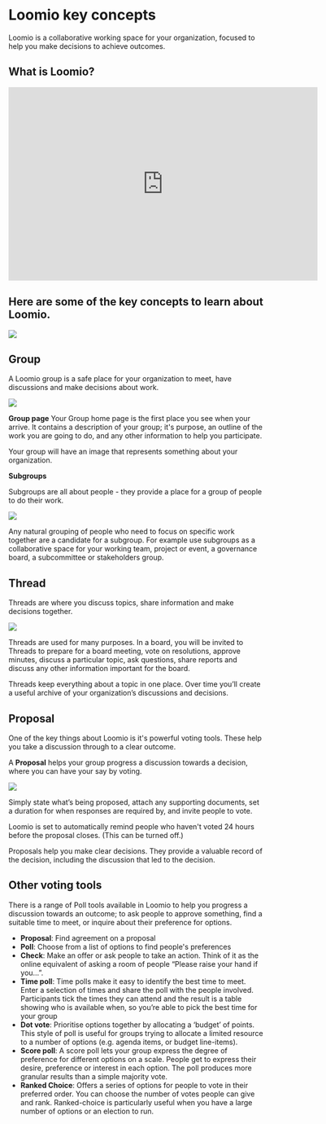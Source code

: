 # Loomio key concepts

Loomio is a collaborative working space for your organization, focused to help you make decisions to achieve outcomes.

## What is Loomio?
<div class="iframe-container">
<iframe width="608" height="380" src="https://www.youtube.com/embed/Zlzuqsunpxc" title="YouTube video player" frameborder="0" allow="accelerometer; autoplay; clipboard-write; encrypted-media; gyroscope; picture-in-picture" allowfullscreen></iframe>
</div>

## Here are some of the key concepts to learn about Loomio.

![](key-concept.png)

## Group

A Loomio group is a safe place for your organization to meet, have discussions and make decisions about work.

![](Groups.png#width-50)

**Group page**
Your Group home page is the first place you see when your arrive. It contains a description of your group; it's purpose, an outline of the work you are going to do, and any other information to help you participate.

Your group will have an image that represents something about your organization.

**Subgroups**

Subgroups are all about people - they provide a place for a group of people to do their work. 

![](subgroups.png)

Any natural grouping of people who need to focus on specific work together are a candidate for a subgroup. For example use subgroups as a collaborative space for your working team, project or event, a governance board, a subcommittee or stakeholders group.

## Thread

Threads are where you discuss topics, share information and make decisions together.  

![](Threads.png#width-50)

Threads are used for many purposes.  In a board, you will be invited to Threads to prepare for a board meeting, vote on resolutions, approve minutes, discuss a particular topic, ask questions, share reports and discuss any other information important for the board.

Threads keep everything about a topic in one place. Over time you’ll create a useful archive of your organization’s discussions and decisions.

## Proposal

One of the key things about Loomio is it's powerful voting tools. These help you take a discussion through to a clear outcome.

A **Proposal** helps your group progress a discussion towards a decision, where you can have your say by voting.

![](Proposals.png#width-50)

Simply state what’s being proposed, attach any supporting  documents, set a duration for when responses are required by, and invite people to vote.

Loomio is set to automatically remind people who haven't voted 24 hours before the proposal closes. (This can be turned off.)

Proposals help you make clear decisions. They provide a valuable record of the decision, including the discussion that led to the decision.

## Other voting tools

There is a range of Poll tools available in Loomio to help you progress a discussion towards an outcome; to ask people to approve something, find a suitable time to meet, or inquire about their preference for options.


- **Proposal**: Find agreement on a proposal
- **Poll**: Choose from a list of options to find people's preferences
- **Check**: Make an offer or ask people to take an action. Think of it as the online equivalent of asking a room of people “Please raise your hand if you…”.
- **Time poll**: Time polls make it easy to identify the best time to meet. Enter a selection of times and share the poll with the people involved. Participants tick the times they can attend and the result is a table showing who is available when, so you’re able to pick the best time for your group
- **Dot vote**: Prioritise options together by allocating a ‘budget’ of points. This style of poll is useful for groups trying to allocate a limited resource to a number of options (e.g. agenda items, or budget line-items).
- **Score poll**: A score poll lets your group express the degree of preference for different options on a scale. People get to express their desire, preference or interest in each option. The poll produces more granular results than a simple majority vote.
- **Ranked Choice**: Offers a series of options for people to vote in their preferred order. You can choose the number of votes people can give and rank. Ranked-choice is particularly useful when you have a large number of options or an election to run.
